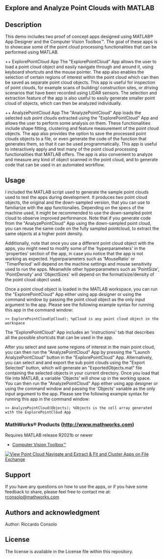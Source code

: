 ## Explore and Analyze Point Clouds with MATLAB

## Description

This demo includes two proof of concept apps designed using MATLAB® App Designer and the Computer Vision Toolbox™. The goal of these apps is to showcase some of the point cloud processing functionalities that can be performed using MATLAB. 

++ ExplorePointCloud App
The "ExplorePointCloud" App allows the user to load a point cloud object and easily navigate through and around it, using keyboard shortcuts and the mouse pointer. The app also enables the selection of certain regions of interest within the point cloud which can then be saved as separate point cloud objects. This app is useful for inspection of point clouds, for example scans of building/ construction sites, or driving scenarios that have been recorded using LIDAR sensors. The selection and extraction feature of the app is also useful to easily generate smaller point cloud of objects, which can then be analyzed individually. 

++ AnalyzePointCloud App
The "AnalyzePointCloud" App loads the selected sub point clouds extracted using the "ExplorePointCloud" App and allows the user to perform some analysis on them. These functionalities include shape fitting, clustering and feature measurement of the point cloud objects. The app also provides the option to save the processed point clouds objects to a file, or even generate the code of the function that generates them, so that it can be used programmatically. This app is useful to interactively apply and test many of the point cloud processing functionalities that MATLAB offers. The app is also convenient to analyze and measure any kind of object scanned in the point cloud, and to generate code that can be used in an automated workflow. 


## Usage
I included the MATLAB script used to generate the sample point clouds used to test the apps during development. It produces two point cloud objects, the original and the down-sampled version, that you can use to familiarize with the app functionalies. Depending on the specs of the machine used, it might be recommended to use the down-sampled point cloud to observe improved performance. Note that if you generate code from the "AnalyzePointCloud" App using the down-sampled point cloud, you can reuse the same code on the fully sampled pointcloud, to extract the same objects at a higher point density. 

Additionally, note that once you use a different point cloud object with the apps, you might need to modify some of the 'hyperparameters' in the 'properties' section of the app, in case you notice that the app is not working as expected. Hyperparameters such as 'MouseRatio' or 'TimerPeriod' will depend on the machine settings and mouse sensitivity used to run the apps. Meanwhile other hyperparameters such as 'PointSize', 'PointDensity' and 'ObjectSizes' will depend on the format/size/density of the point cloud object used. 

Once a point cloud object is loaded in the MATLAB workspace, you can run the "ExplorePointCloud" App either using app designer or using the command window by passing the point cloud object as the only input argument to the app. Please see the following example syntax for running this app in the command window:

    >> ExplorePointCloud(pCloud); %pCloud is any point cloud object in the workspace

The "ExplorePointCloud" App includes an 'instructions' tab that describes all the possible shortcuts that can be used in the app.

After you select and save some regions of interest in the main point cloud, you can then run the "AnalyzePointCloud" App by pressing the "Launch AnalyzePointCloud" button in the "ExplorePointCloud" App. 
Alternatively, you can select and and export the sub point clouds using the "Export Selected" button, which will generate an "ExportedObjects.mat" file containing the selected objects in your current directory. Once you load that file into MATLAB, a variable 'Objects' will show up in the working space. You can then run the "AnalyzePointCloud" App either using app designer or using the command window and passing the 'Objects' variable as the only input argument to the app. Please see the following example syntax for running this app in the command window:

    >> AnalyzePointCloud(Objects); %Objects is the cell array generated with the ExplorePointCloud App


### MathWorks® Products (http://www.mathworks.com)

Requires MATLAB release R2021b or newer
- [Computer Vision Toolbox™](https://www.mathworks.com/products/computer-vision.html)

[![View Point Cloud Navigate and Extract & Fit and Cluster Apps on File Exchange](https://www.mathworks.com/matlabcentral/images/matlab-file-exchange.svg)](https://www.mathworks.com/matlabcentral/fileexchange/117840-point-cloud-navigate-and-extract-fit-and-cluster-apps)

## Support
If you have any questions on how to use the apps, or if you have some feedback to share, please feel free to contact me at: rconsolo@mathworks.com 


## Authors and acknowledgment
Author: Riccardo Consolo

## License
The license is available in the License file within this repository.







